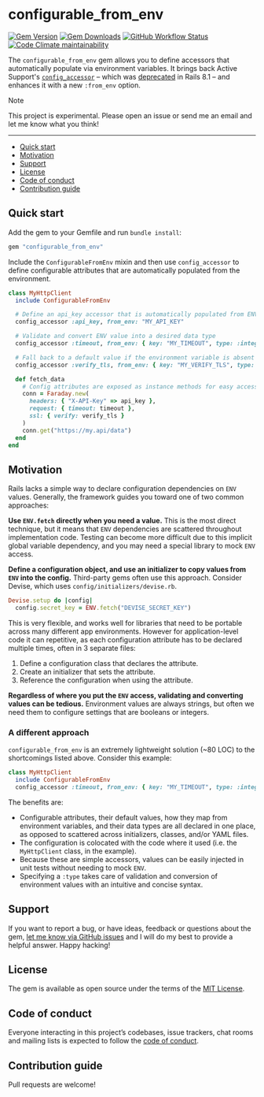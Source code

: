 # configurable_from_env

[![Gem Version](https://img.shields.io/gem/v/configurable_from_env)](https://rubygems.org/gems/configurable_from_env)
[![Gem Downloads](https://img.shields.io/gem/dt/configurable_from_env)](https://www.ruby-toolbox.com/projects/configurable_from_env)
[![GitHub Workflow Status](https://img.shields.io/github/actions/workflow/status/mattbrictson/configurable_from_env/ci.yml)](https://github.com/mattbrictson/configurable_from_env/actions/workflows/ci.yml)
[![Code Climate maintainability](https://img.shields.io/codeclimate/maintainability/mattbrictson/configurable_from_env)](https://codeclimate.com/github/mattbrictson/configurable_from_env)

The `configurable_from_env` gem allows you to define accessors that automatically populate via environment variables. It brings back Active Support's [`config_accessor`](https://github.com/rails/rails/blob/819a94934966eafb6bee6990b18372e1eb91159d/activesupport/lib/active_support/configurable.rb#L111) – which was [deprecated](https://github.com/rails/rails/pull/53970) in Rails 8.1 – and enhances it with a new `:from_env` option.

> [!NOTE]
> This project is experimental. Please open an issue or send me an email and let me know what you think!

---

- [Quick start](#quick-start)
- [Motivation](#motivation)
- [Support](#support)
- [License](#license)
- [Code of conduct](#code-of-conduct)
- [Contribution guide](#contribution-guide)

## Quick start

Add the gem to your Gemfile and run `bundle install`:

```ruby
gem "configurable_from_env"
```

Include the `ConfigurableFromEnv` mixin and then use `config_accessor` to define configurable attributes that are automatically populated from the environment.

```ruby
class MyHttpClient
  include ConfigurableFromEnv

  # Define an api_key accessor that is automatically populated from ENV["MY_API_KEY"]
  config_accessor :api_key, from_env: "MY_API_KEY"

  # Validate and convert ENV value into a desired data type
  config_accessor :timeout, from_env: { key: "MY_TIMEOUT", type: :integer }

  # Fall back to a default value if the environment variable is absent
  config_accessor :verify_tls, from_env: { key: "MY_VERIFY_TLS", type: :boolean }, default: true

  def fetch_data
    # Config attributes are exposed as instance methods for easy access
    conn = Faraday.new(
      headers: { "X-API-Key" => api_key },
      request: { timeout: timeout },
      ssl: { verify: verify_tls }
    )
    conn.get("https://my.api/data")
  end
end
```

## Motivation

Rails lacks a simple way to declare configuration dependencies on `ENV` values. Generally, the framework guides you toward one of two common approaches:

**Use `ENV.fetch` directly when you need a value.** This is the most direct technique, but it means that `ENV` dependencies are scattered throughout implementation code. Testing can become more difficult due to this implicit global variable dependency, and you may need a special library to mock `ENV` access.

**Define a configuration object, and use an initializer to copy values from `ENV` into the config.** Third-party gems often use this approach. Consider Devise, which uses `config/initializers/devise.rb`.

```ruby
Devise.setup do |config|
  config.secret_key = ENV.fetch("DEVISE_SECRET_KEY")
```

This is very flexible, and works well for libraries that need to be portable across many different app environments. However for application-level code it can repetitive, as each configuration attribute has to be declared multiple times, often in 3 separate files:

1. Define a configuration class that declares the attribute.
2. Create an initializer that sets the attribute.
3. Reference the configuration when using the attribute.

**Regardless of where you put the `ENV` access, validating and converting values can be tedious.** Environment values are always strings, but often we need them to configure settings that are booleans or integers.

### A different approach

`configurable_from_env` is an extremely lightweight solution (~80 LOC) to the shortcomings listed above. Consider this example:

```ruby
class MyHttpClient
  include ConfigurableFromEnv
  config_accessor :timeout, from_env: { key: "MY_TIMEOUT", type: :integer }, default: 30
```

The benefits are:

- Configurable attributes, their default values, how they map from environment variables, and their data types are all declared in one place, as opposed to scattered across initializers, classes, and/or YAML files.
- The configuration is colocated with the code where it used (i.e. the `MyHttpClient` class, in the example).
- Because these are simple accessors, values can be easily injected in unit tests without needing to mock `ENV`.
- Specifying a `:type` takes care of validation and conversion of environment values with an intuitive and concise syntax.

## Support

If you want to report a bug, or have ideas, feedback or questions about the gem, [let me know via GitHub issues](https://github.com/mattbrictson/configurable_from_env/issues/new) and I will do my best to provide a helpful answer. Happy hacking!

## License

The gem is available as open source under the terms of the [MIT License](LICENSE.txt).

## Code of conduct

Everyone interacting in this project’s codebases, issue trackers, chat rooms and mailing lists is expected to follow the [code of conduct](CODE_OF_CONDUCT.md).

## Contribution guide

Pull requests are welcome!
